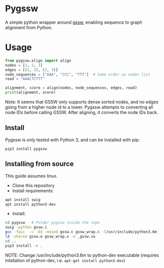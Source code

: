 
# Pygssw
A simple python wrapper around [gssw](https://github.com/vgteam/gssw), enabling sequence to graph alignment from Python.

# Usage
```python
from pygssw.align import align
nodes = [1, 2, 3] 
edges = [(1, 2), (2, 3)]
node_sequences = ["AAA", "CCC", "TTT"]  # Same order as nodes list
read = "AAACTCTTT"

alignment, score = align(nodes, node_sequences, edges, read)
print(alignment, score)
```

Note: It seems that GSSW only supports dense sorted nodes, and no edges going from a higher node id to a lower. 
Pygssw attempts to converting all node IDs before calling GSSW. After aligning, it converts the node IDs back.



## Install
Pygssw is only tested with Python 3, and can be installed with pip:
```
pip3 install pygssw
```
## Installing from source
This guide assumes linux.
* Clone this repository
* Install requirements:
```bash
apt install swig
apt install python3-dev
```
* Install:
```bash
cd pygssw   # Folder pygssw inside the repo
swig -python gssw.i
gcc -fpic  -c -O3 -msse4 gssw.c gssw_wrap.c -I/usr/include/python3.6m
ld -shared gssw.o gssw_wrap.o -o _gssw.so
cd ..
pip3 install -e .
```
NOTE: Change /usr/include/python3.6m to python-dev executable (requires intallation of python-dev, i.e. `apt-get install python3-dev`)


